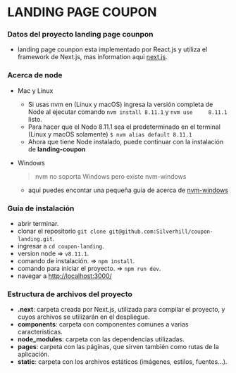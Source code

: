 # LANDING PAGE COUPON

### Datos del proyecto landing page counpon

* landing page counpon esta implementado por React.js y utiliza el framework de Next.js, mas information aqui [next,js](https://github.com/zeit/next.js/).

### Acerca de node
* Mac y Linux
	* Si usas nvm en (Linux y macOS) ingresa la versión completa de 	Node al ejecutar 	comando `nvm install 8.11.1` y `nvm use 	8.11.1` listo.
	* Para hacer que el Nodo 8.11.1 sea el predeterminado en el 	terminal (Linux y macOS solamente) `$ nvm alias default 8.11.1`
	* Ahora que tiene Node instalado, puede continuar con la 	instalación de **landing-coupon**

* Windows
	> nvm no soporta Windows pero existe nvm-windows

	* aqui puedes encontar una pequeña guia de acerca de [nvm-windows](http://www.nodenica.com/como-instalar-nvm/)

### Guía de instalación

* abrir terminar.
* clonar el repositorio `git clone git@github.com:Silverhill/coupon-landing.git`.
* ingresar a  `cd coupon-landing`.
* version node => `v8.11.1`.
* comando de instalación. =>  `npm install`.
* comando para iniciar el proyecto. =>  `npm run dev`.
* navegar a [http://localhost:3000/](http://localhost:3000/)

### Estructura de archivos del proyecto

* **.next**: carpeta creada por Next.js, utilizada para compilar el proyecto, y cuyos archivos se utilizarán en el despliegue.
* **components**: carpeta con componentes comunes a varias caracteristicas.
* **node_modules**: carpeta con las dependencias utilizadas.
* **pages**: carpeta con las páginas, que sirven también como rutas de la aplicación.
* **static**: carpeta con los archivos estáticos (imágenes, estilos, fuentes...).
